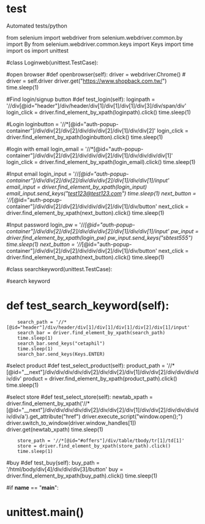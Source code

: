 # test
Automated tests/python

from selenium import webdriver
from selenium.webdriver.common.by import By
from selenium.webdriver.common.keys import Keys
import time
import os
import unittest

#class Loginweb(unittest.TestCase):

#open browser
	#def openbrowser(self):
		driver = webdriver.Chrome()
	#	driver = self.driver
		driver.get("https://www.shopback.com.tw/")
		time.sleep(1)

#Find login/signup button
	#def test_login(self):
		loginpath = '//div[@id="header"]/div/header/div[1]/div[1]/div[1]/div[3]/div/span/div'
		login_click = driver.find_element_by_xpath(loginpath).click()
		time.sleep(1)

#Login
		loginbutton = '//*[@id="auth-popup-container"]/div/div[2]/div[2]/div/div/div[2]/div[1]/div/div[2]'
		login_click = driver.find_element_by_xpath(loginbutton).click()
		time.sleep(1)

#login with email
		login_email = '//*[@id="auth-popup-container"]/div/div[2]/div[2]/div/div/div[2]/div[1]/div/div/div/div[1]'
		login_click = driver.find_element_by_xpath(login_email).click()
		time.sleep(1)

#Input email
		login_input = '//*[@id="auth-popup-container"]/div/div[2]/div[2]/div/div/div[2]/div[1]/div/div[1]/input'
		email_input = driver.find_element_by_xpath(login_input)
		email_input.send_keys("test123@test123.com")
		time.sleep(1)
		next_button = '//*[@id="auth-popup-container"]/div/div[2]/div[2]/div/div/div[2]/div[1]/div/button'
		next_click = driver.find_element_by_xpath(next_button).click()
		time.sleep(1)

#Input password
		login_pw = '//*[@id="auth-popup-container"]/div/div[2]/div[2]/div/div/div[2]/div[1]/div/div[1]/input'
		pw_input = driver.find_element_by_xpath(login_pw)
		pw_input.send_keys("sbtest555")
		time.sleep(1)
		next_button = '//*[@id="auth-popup-container"]/div/div[2]/div[2]/div/div/div[2]/div[1]/div/button'
		next_click = driver.find_element_by_xpath(next_button).click()
		time.sleep(1)


#class searchkeyword(unittest.TestCase):

#search keyword
#	def test_search_keyword(self):
		search_path = '//*[@id="header"]/div/header/div[1]/div[1]/div[1]/div[2]/div[1]/input'
		search_bar = driver.find_element_by_xpath(search_path)
		time.sleep(1)
		search_bar.send_keys("cetaphil")
		time.sleep(1)
		search_bar.send_keys(Keys.ENTER)


#select product
	#def test_select_product(self):
		product_path = '//*[@id="__next"]/div/div/div/div/div[2]/div/div[2]/div[1]/div/div[2]/div/div/div/div/div'
		product = driver.find_element_by_xpath(product_path).click()
		time.sleep(1)

#select store
	#def test_select_store(self):
		newtab_xpath = driver.find_element_by_xpath('//*[@id="__next"]/div/div/div/div/div[2]/div/div[2]/div[1]/div/div[2]/div/div/div/div/div/a').get_attribute("href")
		driver.execute_script("window.open();")
		driver.switch_to_window(driver.window_handles[1])
		driver.get(newtab_xpath)
		time.sleep(1)

		store_path = '//*[@id="#offers"]/div/table/tbody/tr[1]/td[1]'
		store = driver.find_element_by_xpath(store_path).click()
		time.sleep(1)

#buy
	#def test_buy(self):
		buy_path = '/html/body/div[4]/div/div/div[3]/button'
		buy = driver.find_element_by_xpath(buy_path).click()
		time.sleep(1)



#if __name__ == "__main__":
#	unittest.main()



